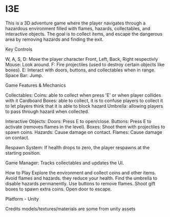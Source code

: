 # I3E
This is a 3D adventure game where the player navigates through a hazardous environment filled with flames, hazards, collectables, and interactive objects. The goal is to collect items, and escape the dangerous area by removing hazards and finding the exit.


Key Controls

W, A, S, D: Move the player character Front, Left, Back, Right respectivly
Mouse: Look around.
F: Fire projectiles (used to destroy certain objects like boxes).
E: Interact with doors, buttons, and collectables when in range.
Space Bar: Jump.


Game Features & Mechanics

Collectables:
Coins: able to collect when press 'E' or when player collides with it
Cardboard Boxes: able to collect, it is to confuse players to collect it to let players think that it is able to block hazard
Umbrella: allowing players to pass through hazard when collected.

Interactive Objects:
Doors: Press E to open/close.
Buttons: Press E to activate (removes flames in the level).
Boxes: Shoot them with projectiles to spawn coins.
Hazards: Cause damage on contact.
Flames: Cause damage on contact.

Respawn System:
If health drops to zero, the player respawns at the starting position.

Game Manager:
Tracks collectables and updates the UI.


How to Play
Explore the environment and collect coins and other items.
Avoid flames and hazards. they reduce your health.
Find the umbrella to disable hazards permanently.
Use buttons to remove flames.
Shoot gift boxes to spawn extra coins.
Open door to escape.

Platform - Unity

Credits
models/textures/materials are some from unity assets

